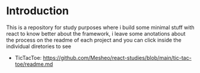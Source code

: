 # Introduction
This is a repository for study purposes where i build some minimal stuff with react to know better about the framework, i leave some anotations about the process on the readme of each project and you can click inside the individual diretories to see

* TicTacToe: https://github.com/Mesheo/react-studies/blob/main/tic-tac-toe/readme.md